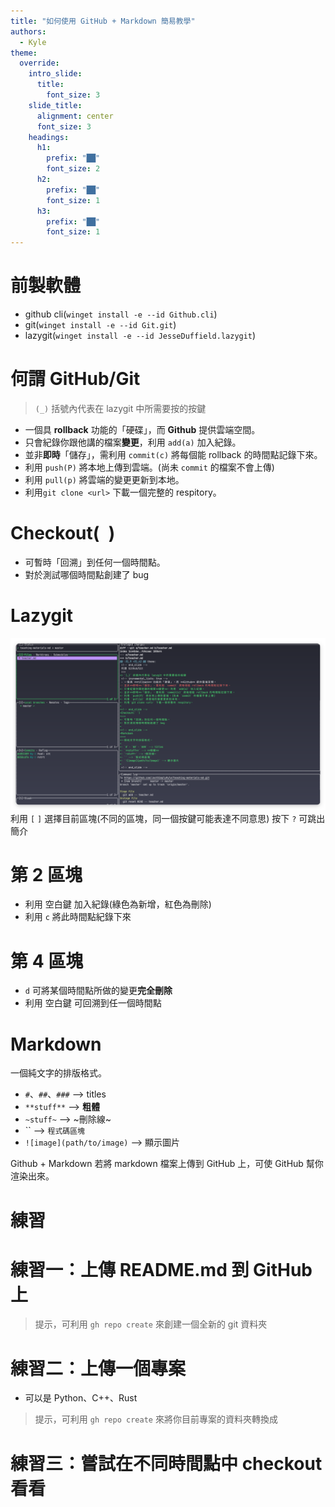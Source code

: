 ```yaml
---
title: "如何使用 GitHub + Markdown 簡易教學"
authors:
  - Kyle
theme:
  override:
    intro_slide:
      title:
        font_size: 3
    slide_title:
      alignment: center
      font_size: 3
    headings:
      h1:
        prefix: "██"
        font_size: 2
      h2:
        prefix: "██"
        font_size: 1
      h3:
        prefix: "██"
        font_size: 1
---
```


前製軟體
===
- github cli(`winget install -e --id Github.cli`)
- git(`winget install -e --id Git.git`)
- lazygit(`winget install -e --id JesseDuffield.lazygit`)

<!-- end_slide -->
何謂 GitHub/Git
===
> `(_)` 括號內代表在 lazygit 中所需要按的按鍵
<!-- incremental_lists: true -->
- 一個具 **rollback** 功能的「硬碟」，而 **Github** 提供雲端空間。
- 只會紀錄你跟他講的檔案**變更**，利用 `add(a)` 加入紀錄。
- 並非**即時**「儲存」，需利用 `commit(c)` 將每個能 rollback 的時間點記錄下來。
- 利用 `push(P)` 將本地上傳到雲端。(尚未 `commit` 的檔案不會上傳)
- 利用 `pull(p)` 將雲端的變更更新到本地。
- 利用`git clone <url>` 下載一個完整的 respitory。

<!-- end_slide -->
Checkout(` `)
===
- 可暫時「回溯」到任何一個時間點。
- 對於測試哪個時間點創建了 bug

<!-- end_slide -->
Lazygit
===
![image](ss.png)
利用 `[` `]` 選擇目前區塊(不同的區塊，同一個按鍵可能表達不同意思)
按下 `?` 可跳出簡介
# 第 2 區塊
- 利用 空白鍵 加入紀錄(綠色為新增，紅色為刪除)
- 利用 `c` 將此時間點紀錄下來
# 第 4 區塊
- `d` 可將某個時間點所做的變更**完全刪除**
- 利用 空白鍵 可回溯到任一個時間點


<!-- end_slide -->
Markdown
===
一個純文字的排版格式。

- `#`、`##`、`###` --> titles
- `**stuff**` --> **粗體**
- `~stuff~` --> ~刪除線~
- `` --> `程式碼區塊`
- `![image](path/to/image)` --> 顯示圖片

<!-- end_slide -->
Github + Markdown
若將 markdown 檔案上傳到 GitHub 上，可使 GitHub 幫你渲染出來。
<!-- end_slide -->
練習
===

# 練習一：上傳 README.md 到 GitHub 上
> 提示，可利用 `gh repo create` 來創建一個全新的 git 資料夾

# 練習二：上傳一個專案
- 可以是 Python、C++、Rust
> 提示，可利用 `gh repo create` 來將你目前專案的資料夾轉換成
# 練習三：嘗試在不同時間點中 checkout 看看
